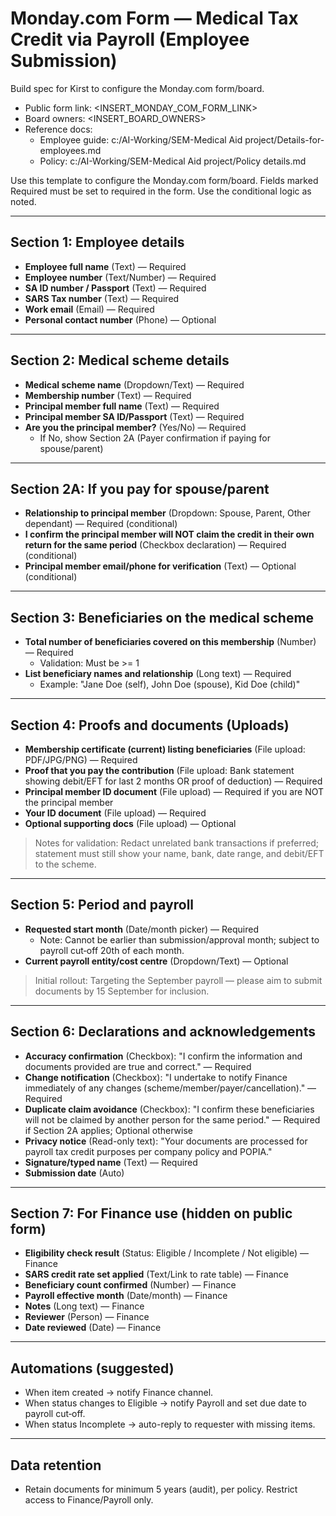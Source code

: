 # Monday.com Form — Medical Tax Credit via Payroll (Employee Submission)

Build spec for Kirst to configure the Monday.com form/board.

- Public form link: <INSERT_MONDAY_COM_FORM_LINK>
- Board owners: <INSERT_BOARD_OWNERS>
- Reference docs:
  - Employee guide: c:/AI-Working/SEM-Medical Aid project/Details-for-employees.md
  - Policy: c:/AI-Working/SEM-Medical Aid project/Policy details.md

Use this template to configure the Monday.com form/board. Fields marked Required must be set to required in the form. Use the conditional logic as noted.

---

## Section 1: Employee details
- __Employee full name__ (Text) — Required
- __Employee number__ (Text/Number) — Required
- __SA ID number / Passport__ (Text) — Required
- __SARS Tax number__ (Text) — Required
- __Work email__ (Email) — Required
- __Personal contact number__ (Phone) — Optional

---

## Section 2: Medical scheme details
- __Medical scheme name__ (Dropdown/Text) — Required
- __Membership number__ (Text) — Required
- __Principal member full name__ (Text) — Required
- __Principal member SA ID/Passport__ (Text) — Required
- __Are you the principal member?__ (Yes/No) — Required
  - If No, show Section 2A (Payer confirmation if paying for spouse/parent)

---

## Section 2A: If you pay for spouse/parent
- __Relationship to principal member__ (Dropdown: Spouse, Parent, Other dependant) — Required (conditional)
- __I confirm the principal member will NOT claim the credit in their own return for the same period__ (Checkbox declaration) — Required (conditional)
- __Principal member email/phone for verification__ (Text) — Optional (conditional)

---

## Section 3: Beneficiaries on the medical scheme
- __Total number of beneficiaries covered on this membership__ (Number) — Required
  - Validation: Must be >= 1
- __List beneficiary names and relationship__ (Long text) — Required
  - Example: "Jane Doe (self), John Doe (spouse), Kid Doe (child)"

---

## Section 4: Proofs and documents (Uploads)
- __Membership certificate (current) listing beneficiaries__ (File upload: PDF/JPG/PNG) — Required
- __Proof that you pay the contribution__ (File upload: Bank statement showing debit/EFT for last 2 months OR proof of deduction) — Required
- __Principal member ID document__ (File upload) — Required if you are NOT the principal member
- __Your ID document__ (File upload) — Required
- __Optional supporting docs__ (File upload) — Optional

> Notes for validation: Redact unrelated bank transactions if preferred; statement must still show your name, bank, date range, and debit/EFT to the scheme.

---

## Section 5: Period and payroll
- __Requested start month__ (Date/month picker) — Required
  - Note: Cannot be earlier than submission/approval month; subject to payroll cut‑off 20th of each month.
- __Current payroll entity/cost centre__ (Dropdown/Text) — Optional

> Initial rollout: Targeting the September payroll — please aim to submit documents by 15 September for inclusion.

---

## Section 6: Declarations and acknowledgements
- __Accuracy confirmation__ (Checkbox): "I confirm the information and documents provided are true and correct." — Required
- __Change notification__ (Checkbox): "I undertake to notify Finance immediately of any changes (scheme/member/payer/cancellation)." — Required
- __Duplicate claim avoidance__ (Checkbox): "I confirm these beneficiaries will not be claimed by another person for the same period." — Required if Section 2A applies; Optional otherwise
- __Privacy notice__ (Read-only text): "Your documents are processed for payroll tax credit purposes per company policy and POPIA."
- __Signature/typed name__ (Text) — Required
- __Submission date__ (Auto)

---

## Section 7: For Finance use (hidden on public form)
- __Eligibility check result__ (Status: Eligible / Incomplete / Not eligible) — Finance
- __SARS credit rate set applied__ (Text/Link to rate table) — Finance
- __Beneficiary count confirmed__ (Number) — Finance
- __Payroll effective month__ (Date/month) — Finance
- __Notes__ (Long text) — Finance
- __Reviewer__ (Person) — Finance
- __Date reviewed__ (Date) — Finance

---

## Automations (suggested)
- When item created -> notify Finance channel.
- When status changes to Eligible -> notify Payroll and set due date to payroll cut‑off.
- When status Incomplete -> auto-reply to requester with missing items.

---

## Data retention
- Retain documents for minimum 5 years (audit), per policy. Restrict access to Finance/Payroll only.